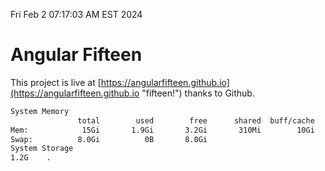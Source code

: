 Fri Feb  2 07:17:03 AM EST 2024

# Angular Fifteen


This project is live at [https://angularfifteen.github.io](https://angularfifteen.github.io "fifteen!") thanks to Github.

```bash
System Memory
               total        used        free      shared  buff/cache   available
Mem:            15Gi       1.9Gi       3.2Gi       310Mi        10Gi        13Gi
Swap:          8.0Gi          0B       8.0Gi
System Storage
1.2G	.
```
